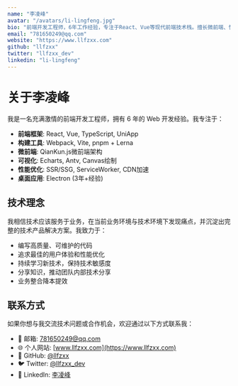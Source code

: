 ```yaml
---
name: "李凌峰"
avatar: "/avatars/li-lingfeng.jpg"
bio: "前端开发工程师，6年工作经验，专注于React、Vue等现代前端技术栈。擅长微前端、性能优化、组件库建设。"
email: "781650249@qq.com"
website: "https://www.llfzxx.com"
github: "llfzxx"
twitter: "llfzxx_dev"
linkedin: "li-lingfeng"
---
```


# 关于李凌峰

我是一名充满激情的前端开发工程师，拥有 6 年的 Web 开发经验。我专注于：

- **前端框架**: React, Vue, TypeScript, UniApp
- **构建工具**: Webpack, Vite, pnpm + Lerna
- **微前端**: QianKun.js微前端架构
- **可视化**: Echarts, Antv, Canvas绘制
- **性能优化**: SSR/SSG, ServiceWorker, CDN加速
- **桌面应用**: Electron (3年+经验)

## 技术理念

我相信技术应该服务于业务，在当前业务环境与技术环境下发现痛点，并沉淀出完整的技术产品解决方案。我致力于：

- 编写高质量、可维护的代码
- 追求最佳的用户体验和性能优化
- 持续学习新技术，保持技术敏感度
- 分享知识，推动团队内部技术分享
- 业务整合降本提效

## 联系方式

如果你想与我交流技术问题或合作机会，欢迎通过以下方式联系我：

- 📧 邮箱: 781650249@qq.com
- 🌐 个人网站: [www.llfzxx.com](https://www.llfzxx.com)
- 🐙 GitHub: [@llfzxx](https://github.com/llfzxx)
- 🐦 Twitter: [@llfzxx_dev](https://twitter.com/llfzxx_dev)
- 💼 LinkedIn: [李凌峰](https://linkedin.com/in/li-lingfeng)
